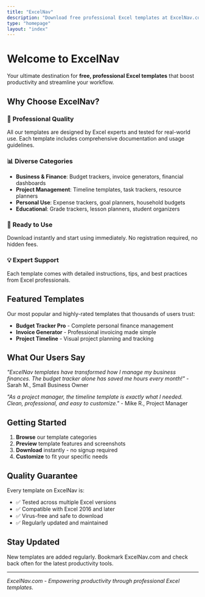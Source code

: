 ```yaml
---
title: "ExcelNav"
description: "Download free professional Excel templates at ExcelNav.com. Boost your productivity with our carefully curated collection of business, finance, and personal spreadsheet templates."
type: "homepage"
layout: "index"
---
```


# Welcome to ExcelNav

Your ultimate destination for **free, professional Excel templates** that boost productivity and streamline your workflow.

## Why Choose ExcelNav?

### 🎯 **Professional Quality**
All our templates are designed by Excel experts and tested for real-world use. Each template includes comprehensive documentation and usage guidelines.

### 📊 **Diverse Categories**
- **Business & Finance**: Budget trackers, invoice generators, financial dashboards
- **Project Management**: Timeline templates, task trackers, resource planners  
- **Personal Use**: Expense trackers, goal planners, household budgets
- **Educational**: Grade trackers, lesson planners, student organizers

### 🚀 **Ready to Use**
Download instantly and start using immediately. No registration required, no hidden fees.

### 💡 **Expert Support**
Each template comes with detailed instructions, tips, and best practices from Excel professionals.

## Featured Templates

Our most popular and highly-rated templates that thousands of users trust:

- **Budget Tracker Pro** - Complete personal finance management
- **Invoice Generator** - Professional invoicing made simple
- **Project Timeline** - Visual project planning and tracking

## What Our Users Say

*"ExcelNav templates have transformed how I manage my business finances. The budget tracker alone has saved me hours every month!"* - Sarah M., Small Business Owner

*"As a project manager, the timeline template is exactly what I needed. Clean, professional, and easy to customize."* - Mike R., Project Manager

## Getting Started

1. **Browse** our template categories
2. **Preview** template features and screenshots
3. **Download** instantly - no signup required
4. **Customize** to fit your specific needs

## Quality Guarantee

Every template on ExcelNav is:
- ✅ Tested across multiple Excel versions
- ✅ Compatible with Excel 2016 and later
- ✅ Virus-free and safe to download
- ✅ Regularly updated and maintained

## Stay Updated

New templates are added regularly. Bookmark ExcelNav.com and check back often for the latest productivity tools.

---

*ExcelNav.com - Empowering productivity through professional Excel templates.*